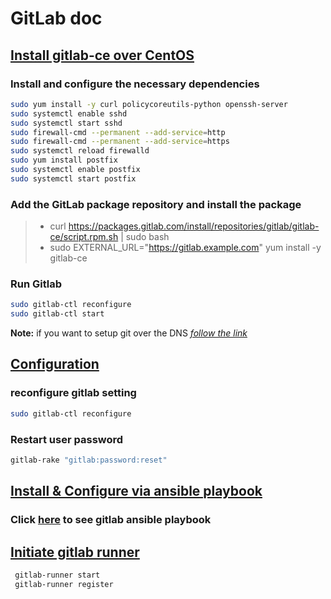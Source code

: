 # GitLab doc

## [Install gitlab-ce over CentOS](#install-gitlab-ce-over-centos)

### Install and configure the necessary dependencies

```bash
sudo yum install -y curl policycoreutils-python openssh-server
sudo systemctl enable sshd
sudo systemctl start sshd
sudo firewall-cmd --permanent --add-service=http
sudo firewall-cmd --permanent --add-service=https
sudo systemctl reload firewalld
sudo yum install postfix
sudo systemctl enable postfix
sudo systemctl start postfix
```

### Add the GitLab package repository and install the package

> - curl https://packages.gitlab.com/install/repositories/gitlab/gitlab-ce/script.rpm.sh | sudo bash
> - sudo EXTERNAL_URL="https://gitlab.example.com" yum install -y gitlab-ce

### Run Gitlab

```bash
sudo gitlab-ctl reconfigure
sudo gitlab-ctl start
```

**Note:** if you want to setup git over the DNS [_follow the link_](https://about.gitlab.com/install/#centos-7)

## [Configuration](#configuration)

### reconfigure gitlab setting

```bash
sudo gitlab-ctl reconfigure
```

### Restart user password

```bash
gitlab-rake "gitlab:password:reset"
```

## [Install & Configure via ansible playbook](#install--configure-via-ansible-playbook)

### Click [here](https://gitlab.com/mehrdad-companies/spara/iac/-/tree/master) to see gitlab ansible playbook

## [Initiate gitlab runner](#initiate-gitlab-runner)

```bash
 gitlab-runner start
 gitlab-runner register
```
